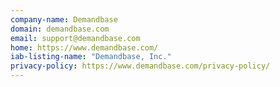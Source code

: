 ```yaml
---
company-name: Demandbase
domain: demandbase.com
email: support@demandbase.com
home: https://www.demandbase.com/
iab-listing-name: "Demandbase, Inc."
privacy-policy: https://www.demandbase.com/privacy-policy/
---
```




